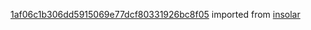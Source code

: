[1af06c1b306dd5915069e77dcf80331926bc8f05](https://github.com/insolar/insolar/commit/1af06c1b306dd5915069e77dcf80331926bc8f05) imported from [insolar](https://github.com/insolar/insolar)

